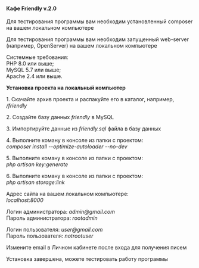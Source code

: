 <h4>Кафе Friendly v.2.0</h4>
<p>Для тестирования программы вам необходим установленный composer на вашем локальном компьютере</p>
<p>Для тестирования программы вам необходим запущенный web-server (например, OpenServer) на вашем локальном компьютере</p>
<p>Системные требования:<br>
PHP 8.0 или выше;<br>
MySQL 5.7 или выше;<br>
Apache 2.4 или выше.</p>
<p><b>Установка проекта на локальный компьютер</b></p>
<p>1. Скачайте архив проекта и распакуйте его в каталог, например, <i>/friendly</i></p>
<p>2. Создайте базу данных <i>friendly</i> в MySQL</p>
<p>3. Импортируйте данные из <i>friendly.sql</i> файла в базу данных</p>
<p>4. Выполните коману в консоле из папки с проектом:<br>
<i>composer install --optimize-autoloader --no-dev</i></p>
<p>5. Выполните коману в консоле из папки с проектом:<br>
<i>php artisan key:generate</i></p>
<p>6. Выполните коману в консоле из папки с проектом:<br>
<i>php artisan storage:link</i></p>
<p>Адрес сайта на вашем локальном компьютере:<br>
<i>localhost:8000</i></p>
<p>Логин администратора: <i>admin@gmail.com</i><br>Пароль администратора: <i>rootadmin</i></p>
<p>Логин пользователя: <i>user@gmail.com</i><br>Пароль пользователя: <i>notrootuser</i></p>
<p>Измените email в Личном кабинете после входа для получения писем</p>
<p>Установка завершена, можете тестировать работу программы</p>
